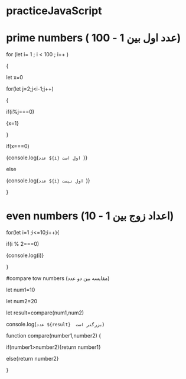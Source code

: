 # practiceJavaScript

# prime numbers (  عدد اول بین 1 - 100)
for (let i= 1 ; i < 100 ; i++ )

{

let x=0

for(let j=2;j<i-1;j++)

{

if(i%j===0)

{x=1}

}

if(x===0)

{console.log(`عدد ${i} اول است `)}

else

{console.log(`عدد ${i} اول نیست `)}

}




# even numbers (اعداد زوج بین 1 - 10)
for(let i=1 ;i<=10;i++){

if(i % 2===0)

{console.log(i)}

}


#compare tow numbers (مقایسه بین دو عدد)

let num1=10

let num2=20


let result=compare(num1,num2)

console.log(`عدد ${result}  بزرگتر است`)


function compare(number1,number2)
{

if(number1>number2){return number1}

else{return number2}

}


